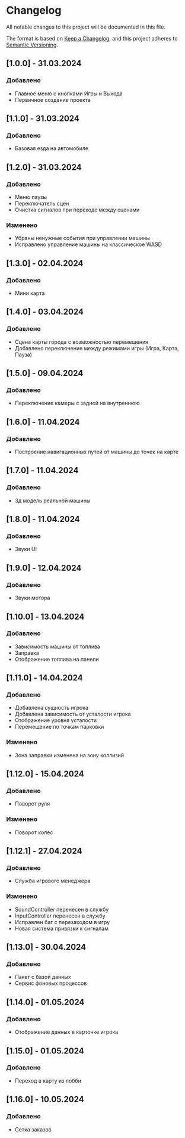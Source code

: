 # Changelog

All notable changes to this project will be documented in this file.

The format is based on [Keep a Changelog](https://keepachangelog.com/en/1.1.0/),
and this project adheres to [Semantic Versioning](https://semver.org/spec/v2.0.0.html).

## [1.0.0] - 31.03.2024

### Добавлено

- Главное меню с кнопками Игры и Выхода
- Первичное создание проекта

## [1.1.0] - 31.03.2024

### Добавлено

- Базовая езда на автомобиле

## [1.2.0] - 31.03.2024

### Добавлено

- Меню паузы
- Переключатель сцен
- Очистка сигналов при переходе между сценами

### Изменено

- Убраны ненужные события при управлении машины
- Исправлено управление машины на классическое WASD

## [1.3.0] - 02.04.2024

### Добавлено

- Мини карта

## [1.4.0] - 03.04.2024

### Добавлено

- Сцена карты города с возможностью перемещения
- Добавлено переключение между режимами игры (Игра, Карта, Пауза)

## [1.5.0] - 09.04.2024

### Добавлено

- Переключение камеры с задней на внутреннюю

## [1.6.0] - 11.04.2024

### Добавлено

- Построение навигационных путей от машины до точек на карте

## [1.7.0] - 11.04.2024

### Добавлено

- 3д модель реальной машины

## [1.8.0] - 11.04.2024

### Добавлено

- Звуки UI

## [1.9.0] - 12.04.2024

### Добавлено

- Звуки мотора

## [1.10.0] - 13.04.2024

### Добавлено

- Зависимость машины от топлива
- Заправка
- Отображение топлива на панели

## [1.11.0] - 14.04.2024

### Добавлено

- Добавлена сущность игрока
- Добавлена зависимость от усталости игрока
- Отображение уровня усталости
- Перемещение по точкам парковки

### Изменено

- Зона заправки изменена на зону коллизий

## [1.12.0] - 15.04.2024

### Добавлено

- Поворот руля

### Изменено

- Поворот колес

## [1.12.1] - 27.04.2024

### Добавлено

- Служба игрового менеджера

### Изменено

- SoundController перенесен в службу
- InputController перенесен в службу
- Исправлен баг с перезаходом в игру
- Новая система привязки к сигналам

## [1.13.0] - 30.04.2024

### Добавлено

- Пакет с базой данных
- Сервис фоновых процессов

## [1.14.0] - 01.05.2024

### Добавлено

- Отображение данных в карточке игрока

## [1.15.0] - 01.05.2024

### Добавлено

- Переход в карту из лобби

## [1.16.0] - 10.05.2024

### Добавлено

- Сетка заказов
